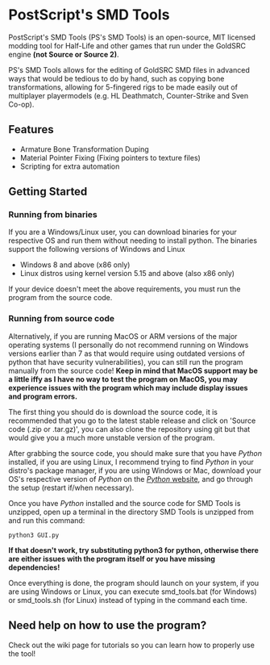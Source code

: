 # PostScript's SMD Tools
PostScript's SMD Tools (PS's SMD Tools) is an open-source, MIT licensed modding tool for Half-Life and other games that run under the GoldSRC engine **(not Source or Source 2)**.

PS's SMD Tools allows for the editing of GoldSRC SMD files in advanced ways that would be tedious to do by hand, such as copying bone transformations, allowing for 5-fingered rigs to be made easily out of multiplayer playermodels (e.g. HL Deathmatch, Counter-Strike and Sven Co-op).

## Features
- Armature Bone Transformation Duping
- Material Pointer Fixing (Fixing pointers to texture files)
- Scripting for extra automation

## Getting Started
### Running from binaries
If you are a Windows/Linux user, you can download binaries for your respective OS and run them without needing to install python. The binaries support the following versions of Windows and Linux

- Windows 8 and above (x86 only)
- Linux distros using kernel version 5.15 and above (also x86 only)

If your device doesn't meet the above requirements, you must run the program from the source code.

### Running from source code
Alternatively, if you are running MacOS or ARM versions of the major operating systems (I personally do not recommend running on Windows versions earlier than 7 as that would require using outdated versions of python that have security vulnerabilities), you can still run the program manually from the source code! **Keep in mind that MacOS support may be a little iffy as I have no way to test the program on MacOS, you may experience issues with the program which may include display issues and program errors.**

The first thing you should do is download the source code, it is recommended that you go to the latest stable release and click on 'Source code (.zip or .tar.gz)', you can also clone the repository using git but that would give you a much more unstable version of the program.

After grabbing the source code, you should make sure that you have *Python* installed, if you are using Linux, I recommend trying to find *Python* in your distro's package manager, if you are using Windows or Mac, download your OS's respective version of *Python* on the [*Python* website](https://www.python.org/downloads/), and go through the setup (restart if/when necessary).

Once you have *Python* installed and the source code for SMD Tools is unzipped, open up a terminal in the directory SMD Tools is unzipped from and run this command:
```
python3 GUI.py
```
**If that doesn't work, try substituting python3 for python, otherwise there are either issues with the program itself or you have missing dependencies!**

Once everything is done, the program should launch on your system, if you are using Windows or Linux, you can execute smd_tools.bat (for Windows) or smd_tools.sh (for Linux) instead of typing in the command each time.

## Need help on how to use the program?
Check out the wiki page for tutorials so you can learn how to properly use the tool!
